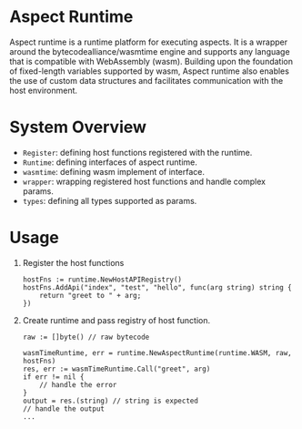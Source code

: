 # Aspect Runtime
Aspect runtime is a runtime platform for executing aspects. It is a wrapper around the bytecodealliance/wasmtime engine and supports any language that is compatible with WebAssembly (wasm). Building upon the foundation of fixed-length variables supported by wasm, Aspect runtime also enables the use of custom data structures and facilitates communication with the host environment.

# System Overview
- `Register`: defining host functions registered with the runtime.
- `Runtime`: defining interfaces of aspect runtime.
- `wasmtime`: defining wasm implement of interface.
- `wrapper`: wrapping registered host functions and handle complex params.
- `types`: defining all types supported as params.

# Usage
1. Register the host functions
    ```
    hostFns := runtime.NewHostAPIRegistry()
    hostFns.AddApi("index", "test", "hello", func(arg string) string {
        return "greet to " + arg;
    })
    ```
2. Create runtime and pass registry of host function.
    ```
    raw := []byte() // raw bytecode
    
    wasmTimeRuntime, err = runtime.NewAspectRuntime(runtime.WASM, raw, hostFns)
    res, err := wasmTimeRuntime.Call("greet", arg)
    if err != nil {
        // handle the error
    }
    output = res.(string) // string is expected
    // handle the output
    ...
    ```
